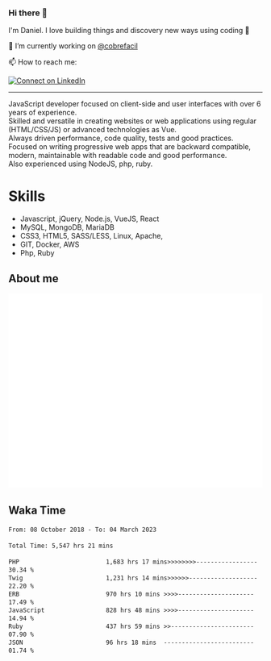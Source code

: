 ### Hi there 👋

I'm Daniel. I love building things and discovery new ways using coding :raised_hands: 

🔭 I’m currently working on [@cobrefacil](https://www.cobrefacil.com.br/)

📫 How to reach me:

[![Connect on LinkedIn](https://img.shields.io/badge/--linkedin?label=LinkedIn&logo=LinkedIn&style=social)](https://www.linkedin.com/in/daniel-cerverizzo/)

---

JavaScript developer focused on client-side and user interfaces with over 6 years of experience.  
Skilled and versatile in creating websites or web applications using regular (HTML/CSS/JS) or advanced technologies as Vue.  
Always driven performance, code quality, tests and good practices.  
 Focused on writing progressive web apps that are backward compatible, modern, maintainable with readable code and good performance.  
Also experienced using NodeJS, php, ruby. 


# Skills

 - Javascript, jQuery, Node.js, VueJS, React
 - MySQL, MongoDB, MariaDB    
 - CSS3, HTML5, SASS/LESS,  Linux, Apache,
 - GIT, Docker, AWS
 - Php, Ruby

## About me

![Metrics](/github-metrics.svg)

## Waka Time

<!--START_SECTION:waka-->

```text
From: 08 October 2018 - To: 04 March 2023

Total Time: 5,547 hrs 21 mins

PHP                        1,683 hrs 17 mins>>>>>>>>-----------------   30.34 %
Twig                       1,231 hrs 14 mins>>>>>>-------------------   22.20 %
ERB                        970 hrs 10 mins >>>>---------------------   17.49 %
JavaScript                 828 hrs 48 mins >>>>---------------------   14.94 %
Ruby                       437 hrs 59 mins >>-----------------------   07.90 %
JSON                       96 hrs 18 mins  -------------------------   01.74 %
```

<!--END_SECTION:waka-->

